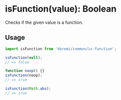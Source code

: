 # isFunction(value): Boolean

Checks if the given value is a function.

## Usage

```js
import isFunction from 'doremi/common/is-function';

isFunction(null);
// => false

function noop() {}
isFunction(noop);
// => true

isFunction(Math.abs);
// => true
```
